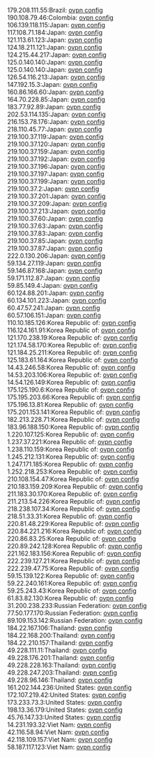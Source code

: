 179.208.111.55:Brazil: [ovpn config](vpn/179_208_111_55.ovpn)  
190.108.79.46:Colombia: [ovpn config](vpn/190_108_79_46.ovpn)  
106.139.118.115:Japan: [ovpn config](vpn/106_139_118_115.ovpn)  
117.108.71.184:Japan: [ovpn config](vpn/117_108_71_184.ovpn)  
121.113.61.123:Japan: [ovpn config](vpn/121_113_61_123.ovpn)  
124.18.211.121:Japan: [ovpn config](vpn/124_18_211_121.ovpn)  
124.215.44.217:Japan: [ovpn config](vpn/124_215_44_217.ovpn)  
125.0.140.140:Japan: [ovpn config](vpn/125_0_140_140.ovpn)  
125.0.140.140:Japan: [ovpn config](vpn/125_0_140_140.ovpn)  
126.54.116.213:Japan: [ovpn config](vpn/126_54_116_213.ovpn)  
147.192.15.3:Japan: [ovpn config](vpn/147_192_15_3.ovpn)  
160.86.166.60:Japan: [ovpn config](vpn/160_86_166_60.ovpn)  
164.70.228.85:Japan: [ovpn config](vpn/164_70_228_85.ovpn)  
183.77.92.89:Japan: [ovpn config](vpn/183_77_92_89.ovpn)  
202.53.114.135:Japan: [ovpn config](vpn/202_53_114_135.ovpn)  
216.153.78.176:Japan: [ovpn config](vpn/216_153_78_176.ovpn)  
218.110.45.77:Japan: [ovpn config](vpn/218_110_45_77.ovpn)  
219.100.37.119:Japan: [ovpn config](vpn/219_100_37_119.ovpn)  
219.100.37.120:Japan: [ovpn config](vpn/219_100_37_120.ovpn)  
219.100.37.159:Japan: [ovpn config](vpn/219_100_37_159.ovpn)  
219.100.37.192:Japan: [ovpn config](vpn/219_100_37_192.ovpn)  
219.100.37.196:Japan: [ovpn config](vpn/219_100_37_196.ovpn)  
219.100.37.197:Japan: [ovpn config](vpn/219_100_37_197.ovpn)  
219.100.37.199:Japan: [ovpn config](vpn/219_100_37_199.ovpn)  
219.100.37.2:Japan: [ovpn config](vpn/219_100_37_2.ovpn)  
219.100.37.201:Japan: [ovpn config](vpn/219_100_37_201.ovpn)  
219.100.37.209:Japan: [ovpn config](vpn/219_100_37_209.ovpn)  
219.100.37.213:Japan: [ovpn config](vpn/219_100_37_213.ovpn)  
219.100.37.60:Japan: [ovpn config](vpn/219_100_37_60.ovpn)  
219.100.37.63:Japan: [ovpn config](vpn/219_100_37_63.ovpn)  
219.100.37.83:Japan: [ovpn config](vpn/219_100_37_83.ovpn)  
219.100.37.85:Japan: [ovpn config](vpn/219_100_37_85.ovpn)  
219.100.37.87:Japan: [ovpn config](vpn/219_100_37_87.ovpn)  
222.0.130.206:Japan: [ovpn config](vpn/222_0_130_206.ovpn)  
59.134.27.119:Japan: [ovpn config](vpn/59_134_27_119.ovpn)  
59.146.87.168:Japan: [ovpn config](vpn/59_146_87_168.ovpn)  
59.171.112.87:Japan: [ovpn config](vpn/59_171_112_87.ovpn)  
59.85.149.4:Japan: [ovpn config](vpn/59_85_149_4.ovpn)  
60.124.88.201:Japan: [ovpn config](vpn/60_124_88_201.ovpn)  
60.134.101.223:Japan: [ovpn config](vpn/60_134_101_223.ovpn)  
60.47.57.241:Japan: [ovpn config](vpn/60_47_57_241.ovpn)  
60.57.106.151:Japan: [ovpn config](vpn/60_57_106_151.ovpn)  
110.10.185.126:Korea Republic of: [ovpn config](vpn/110_10_185_126.ovpn)  
116.124.161.91:Korea Republic of: [ovpn config](vpn/116_124_161_91.ovpn)  
121.170.238.19:Korea Republic of: [ovpn config](vpn/121_170_238_19.ovpn)  
121.174.58.170:Korea Republic of: [ovpn config](vpn/121_174_58_170.ovpn)  
121.184.25.211:Korea Republic of: [ovpn config](vpn/121_184_25_211.ovpn)  
125.183.61.164:Korea Republic of: [ovpn config](vpn/125_183_61_164.ovpn)  
14.43.246.58:Korea Republic of: [ovpn config](vpn/14_43_246_58.ovpn)  
14.53.203.106:Korea Republic of: [ovpn config](vpn/14_53_203_106.ovpn)  
14.54.126.149:Korea Republic of: [ovpn config](vpn/14_54_126_149.ovpn)  
175.125.190.6:Korea Republic of: [ovpn config](vpn/175_125_190_6.ovpn)  
175.195.203.66:Korea Republic of: [ovpn config](vpn/175_195_203_66.ovpn)  
175.196.13.81:Korea Republic of: [ovpn config](vpn/175_196_13_81.ovpn)  
175.201.153.141:Korea Republic of: [ovpn config](vpn/175_201_153_141.ovpn)  
182.213.228.71:Korea Republic of: [ovpn config](vpn/182_213_228_71.ovpn)  
183.96.188.150:Korea Republic of: [ovpn config](vpn/183_96_188_150.ovpn)  
1.220.107.125:Korea Republic of: [ovpn config](vpn/1_220_107_125.ovpn)  
1.237.37.221:Korea Republic of: [ovpn config](vpn/1_237_37_221.ovpn)  
1.238.110.159:Korea Republic of: [ovpn config](vpn/1_238_110_159.ovpn)  
1.245.212.131:Korea Republic of: [ovpn config](vpn/1_245_212_131.ovpn)  
1.247.171.185:Korea Republic of: [ovpn config](vpn/1_247_171_185.ovpn)  
1.252.218.253:Korea Republic of: [ovpn config](vpn/1_252_218_253.ovpn)  
210.108.154.47:Korea Republic of: [ovpn config](vpn/210_108_154_47.ovpn)  
210.183.159.209:Korea Republic of: [ovpn config](vpn/210_183_159_209.ovpn)  
211.183.30.170:Korea Republic of: [ovpn config](vpn/211_183_30_170.ovpn)  
211.213.54.226:Korea Republic of: [ovpn config](vpn/211_213_54_226.ovpn)  
218.238.107.34:Korea Republic of: [ovpn config](vpn/218_238_107_34.ovpn)  
218.51.33.31:Korea Republic of: [ovpn config](vpn/218_51_33_31.ovpn)  
220.81.48.229:Korea Republic of: [ovpn config](vpn/220_81_48_229.ovpn)  
220.84.221.216:Korea Republic of: [ovpn config](vpn/220_84_221_216.ovpn)  
220.86.83.25:Korea Republic of: [ovpn config](vpn/220_86_83_25.ovpn)  
220.89.242.128:Korea Republic of: [ovpn config](vpn/220_89_242_128.ovpn)  
221.162.183.156:Korea Republic of: [ovpn config](vpn/221_162_183_156.ovpn)  
222.239.127.21:Korea Republic of: [ovpn config](vpn/222_239_127_21.ovpn)  
222.239.47.75:Korea Republic of: [ovpn config](vpn/222_239_47_75.ovpn)  
59.15.139.122:Korea Republic of: [ovpn config](vpn/59_15_139_122.ovpn)  
59.22.240.161:Korea Republic of: [ovpn config](vpn/59_22_240_161.ovpn)  
59.25.243.43:Korea Republic of: [ovpn config](vpn/59_25_243_43.ovpn)  
61.83.82.130:Korea Republic of: [ovpn config](vpn/61_83_82_130.ovpn)  
31.200.238.233:Russian Federation: [ovpn config](vpn/31_200_238_233.ovpn)  
77.50.177.170:Russian Federation: [ovpn config](vpn/77_50_177_170.ovpn)  
89.109.153.142:Russian Federation: [ovpn config](vpn/89_109_153_142.ovpn)  
184.22.167.106:Thailand: [ovpn config](vpn/184_22_167_106.ovpn)  
184.22.168.200:Thailand: [ovpn config](vpn/184_22_168_200.ovpn)  
184.22.210.157:Thailand: [ovpn config](vpn/184_22_210_157.ovpn)  
49.228.111.11:Thailand: [ovpn config](vpn/49_228_111_11.ovpn)  
49.228.176.201:Thailand: [ovpn config](vpn/49_228_176_201.ovpn)  
49.228.228.163:Thailand: [ovpn config](vpn/49_228_228_163.ovpn)  
49.228.247.203:Thailand: [ovpn config](vpn/49_228_247_203.ovpn)  
49.228.96.146:Thailand: [ovpn config](vpn/49_228_96_146.ovpn)  
161.202.144.236:United States: [ovpn config](vpn/161_202_144_236.ovpn)  
172.107.219.42:United States: [ovpn config](vpn/172_107_219_42.ovpn)  
173.233.73.3:United States: [ovpn config](vpn/173_233_73_3.ovpn)  
198.13.36.179:United States: [ovpn config](vpn/198_13_36_179.ovpn)  
45.76.147.33:United States: [ovpn config](vpn/45_76_147_33.ovpn)  
14.231.193.32:Viet Nam: [ovpn config](vpn/14_231_193_32.ovpn)  
42.116.58.94:Viet Nam: [ovpn config](vpn/42_116_58_94.ovpn)  
42.118.109.157:Viet Nam: [ovpn config](vpn/42_118_109_157.ovpn)  
58.187.117.123:Viet Nam: [ovpn config](vpn/58_187_117_123.ovpn)  

